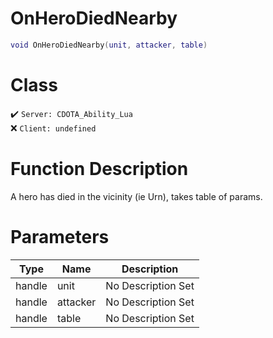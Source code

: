 # OnHeroDiedNearby
```lua
void OnHeroDiedNearby(unit, attacker, table)
```
# Class
✔️ `Server: CDOTA_Ability_Lua`  
❌ `Client: undefined`  

# Function Description
A hero has died in the vicinity (ie Urn), takes table of params.
# Parameters
Type|Name|Description
--|--|--
handle|unit|No Description Set
handle|attacker|No Description Set
handle|table|No Description Set
